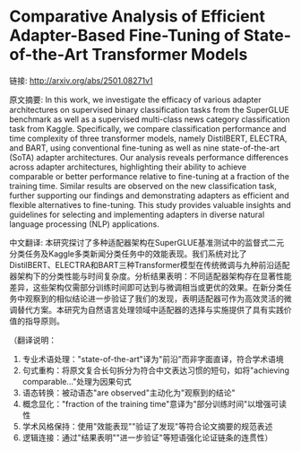 # Comparative Analysis of Efficient Adapter-Based Fine-Tuning of State-of-the-Art Transformer Models

链接: http://arxiv.org/abs/2501.08271v1

原文摘要:
In this work, we investigate the efficacy of various adapter architectures on
supervised binary classification tasks from the SuperGLUE benchmark as well as
a supervised multi-class news category classification task from Kaggle.
Specifically, we compare classification performance and time complexity of
three transformer models, namely DistilBERT, ELECTRA, and BART, using
conventional fine-tuning as well as nine state-of-the-art (SoTA) adapter
architectures. Our analysis reveals performance differences across adapter
architectures, highlighting their ability to achieve comparable or better
performance relative to fine-tuning at a fraction of the training time. Similar
results are observed on the new classification task, further supporting our
findings and demonstrating adapters as efficient and flexible alternatives to
fine-tuning. This study provides valuable insights and guidelines for selecting
and implementing adapters in diverse natural language processing (NLP)
applications.

中文翻译:
本研究探讨了多种适配器架构在SuperGLUE基准测试中的监督式二元分类任务及Kaggle多类新闻分类任务中的效能表现。我们系统对比了DistilBERT、ELECTRA和BART三种Transformer模型在传统微调与九种前沿适配器架构下的分类性能与时间复杂度。分析结果表明：不同适配器架构存在显著性能差异，这些架构仅需部分训练时间即可达到与微调相当或更优的效果。在新分类任务中观察到的相似结论进一步验证了我们的发现，表明适配器可作为高效灵活的微调替代方案。本研究为自然语言处理领域中适配器的选择与实施提供了具有实践价值的指导原则。

（翻译说明：
1. 专业术语处理："state-of-the-art"译为"前沿"而非字面直译，符合学术语境
2. 句式重构：将原文复合长句拆分为符合中文表达习惯的短句，如将"achieving comparable..."处理为因果句式
3. 语态转换：被动语态"are observed"主动化为"观察到的结论"
4. 概念显化："fraction of the training time"意译为"部分训练时间"以增强可读性
5. 学术风格保持：使用"效能表现""验证了发现"等符合论文摘要的规范表述
6. 逻辑连接：通过"结果表明""进一步验证"等短语强化论证链条的连贯性）
